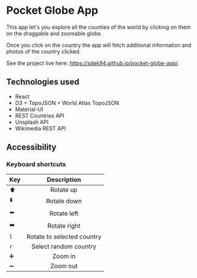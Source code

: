 # Pocket Globe App

This app let's you explore all the counties of the world by clicking on them
on the draggable and zoomable globe.

Once you click on the country the app will fetch additional information and
photos of the country clicked.

See the project live here: https://sitek94.github.io/pocket-globe-app/.

## Technologies used

* React
* D3 + TopoJSON + World Atlas TopoJSON
* Material-UI
* REST Countries API
* Unsplash API
* Wikimedia REST API 

## Accessibility 

### Keyboard shortcuts
| Key                | Description                 |
| ------------------ |:---------------------------:|
| :arrow_up:         | Rotate up                   |
| :arrow_down:       | Rotate down                 |
| :arrow_left:       | Rotate left                 |
| :arrow_right:      | Rotate right                |
| `l`                | Rotate to selected country  |
| `r`                | Select random country       |
| :heavy_plus_sign:  | Zoom in                     |
| :heavy_minus_sign: | Zoom out                    |
